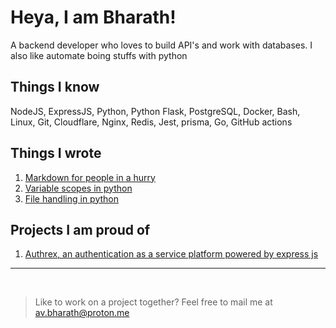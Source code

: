 # Heya, I am Bharath!

A backend developer who loves to build API's and work with databases. I also like automate boing stuffs with python

## Things I know
NodeJS, ExpressJS, Python, Python Flask, PostgreSQL, Docker, Bash, Linux, Git, Cloudflare, Nginx, Redis, Jest, prisma, Go, GitHub actions

## Things I wrote
1. [Markdown for people in a hurry](https://bharath1910.hashnode.dev/markdown-for-the-people-in-a-hurry)
2. [Variable scopes in python](https://bharath1910.hashnode.dev/understanding-variable-scopes-in-python)
3. [File handling in python](https://bharath1910.hashnode.dev/file-handling-in-python)

## Projects I am proud of
1. [Authrex, an authentication as a service platform powered by express js]()

---
<br>


> Like to work on a project together? Feel free to mail me at [av.bharath@proton.me](mailto:av.bharath@proton.me)
